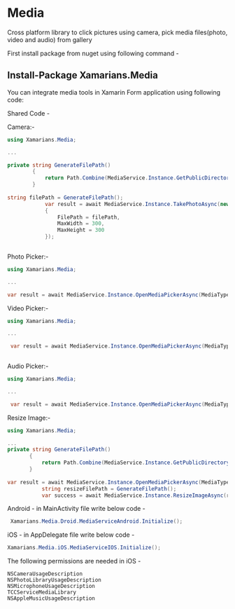 # Media
Cross platform library to click pictures using camera, pick media files(photo, video and audio) from gallery

First install package from nuget using following command -
## Install-Package Xamarians.Media

You can integrate media tools in Xamarin Form application using following code:

 Shared Code -
 
Camera:-
 
```c#
using Xamarians.Media;

...

private string GenerateFilePath()
        {
			return Path.Combine(MediaService.Instance.GetPublicDirectoryPath(), MediaService.Instance.GenerateUniqueFileName("jpg"));
        }
		
string filePath = GenerateFilePath();
            var result = await MediaService.Instance.TakePhotoAsync(new CameraOption()
            {
                FilePath = filePath,
                MaxWidth = 300,
                MaxHeight = 300
            });
		
```
Photo Picker:- 
 
```c#
using Xamarians.Media;

...

var result = await MediaService.Instance.OpenMediaPickerAsync(MediaType.Image);

```
Video Picker:- 
 
```c#
using Xamarians.Media;

...

 var result = await MediaService.Instance.OpenMediaPickerAsync(MediaType.Video);
 
```
Audio Picker:-

```c#
using Xamarians.Media;

...

 var result = await MediaService.Instance.OpenMediaPickerAsync(MediaType.Audio);

```
 Resize Image:-
 
 ```c#
using Xamarians.Media;

...
private string GenerateFilePath()
        {
			return Path.Combine(MediaService.Instance.GetPublicDirectoryPath(), MediaService.Instance.GenerateUniqueFileName("jpg"));
        }
		
 var result = await MediaService.Instance.OpenMediaPickerAsync(MediaType.Image);
            string resizeFilePath = GenerateFilePath();
            var success = await MediaService.Instance.ResizeImageAsync(result.FilePath, resizeFilePath, 250, 250);

```
Android - in MainActivity file write below code -
```c#
 Xamarians.Media.Droid.MediaServiceAndroid.Initialize();
```

iOS - in AppDelegate file write below code -
```c#
Xamarians.Media.iOS.MediaServiceIOS.Initialize();
```
The following permissions are needed in iOS -
```
NSCameraUsageDescription	
NSPhotoLibraryUsageDescription
NSMicrophoneUsageDescription
TCCServiceMediaLibrary
NSAppleMusicUsageDescription
```
	

